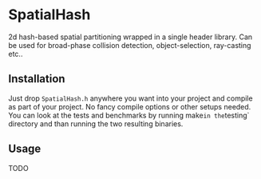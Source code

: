 # SpatialHash
2d hash-based spatial partitioning wrapped in a single header library. Can be used for broad-phase collision detection, object-selection, ray-casting etc..

## Installation
Just drop `SpatialHash.h` anywhere you want into your project and compile as part of your project. No fancy compile options or other setups needed.
You can look at the tests and benchmarks by running make` in the `testing` directory and than running the two resulting binaries.

## Usage
TODO
